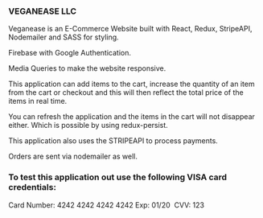 ### VEGANEASE LLC

Veganease is an E-Commerce Website built with React, Redux, StripeAPI, Nodemailer and SASS for styling.

Firebase with Google Authentication.

Media Queries to make the website responsive.

This application can add items to the cart, increase the quantity of an item from the cart or checkout and this will then reflect the total price of the items in real time.

You can refresh the application and the items in the cart will not disappear either. Which is possible by using redux-persist.

This application also uses the STRIPEAPI to process payments.

Orders are sent via nodemailer as well.

### To test this application out use the following VISA card credentials:
Card Number: 4242 4242 4242 4242
Exp: 01/20 
CVV: 123
